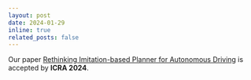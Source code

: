 ```yaml
---
layout: post
date: 2024-01-29
inline: true
related_posts: false
---
```


Our paper [Rethinking Imitation-based Planner for Autonomous Driving](https://arxiv.org/abs/2309.10443) is accepted by **ICRA 2024**.

